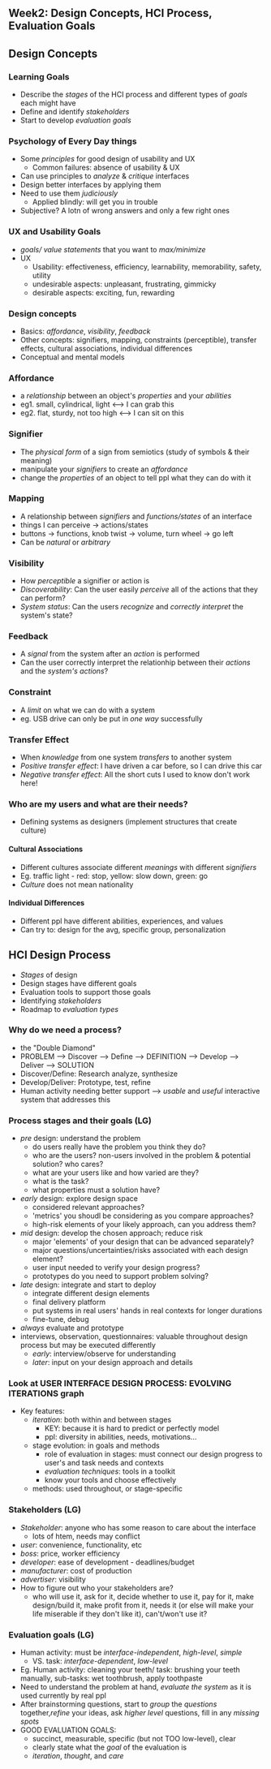 ## Week2: Design Concepts, HCI Process, Evaluation Goals

## Design Concepts
### Learning Goals
-   Describe the _stages_ of the HCI process and different types of _goals_ each might have
-   Define and identify _stakeholders_
-   Start to develop _evaluation goals_

### Psychology of Every Day things
- Some _principles_ for good design of usability and UX
    - Common failures: absence of usability & UX
- Can use principles to _analyze_ & _critique_ interfaces
- Design better interfaces by applying them
- Need to use them _judiciously_
    - Applied blindly: will get you in trouble
- Subjective? A lotn of wrong answers and only a few right ones

### UX and Usability Goals
- _goals/ value statements_ that you want to _max/minimize_
- UX
    - Usability: effectiveness, efficiency, learnability, memorability, safety, utility
    - undesirable aspects: unpleasant, frustrating, gimmicky
    - desirable aspects: exciting, fun, rewarding 

### Design concepts
- Basics: _affordance_, _visibility_, _feedback_
- Other concepts: signifiers, mapping, constraints (perceptible), transfer effects, cultural associations, individual differences 
- Conceptual and mental models 

### Affordance
- a _relationship_ between an object's _properties_ and your _abilities_
- eg1. small, cylindrical, light <--> I can grab this 
- eg2. flat, sturdy, not too high <--> I can sit on this 

### Signifier
- The _physical form_ of a sign from semiotics (study of symbols & their meaning)
- manipulate your _signifiers_ to create an _affordance_ 
- change the _properties_ of an object to tell ppl what they can do with it 

### Mapping
- A relationship between _signifiers_ and _functions/states_ of an interface
- things I can perceive -> actions/states
- buttons -> functions, knob twist -> volume, turn wheel -> go left
- Can be _natural_ or _arbitrary_

### Visibility
- How _perceptible_ a signifier or action is
- _Discoverability_: Can the user easily _perceive_ all of the actions that they can perform?
- _System status_: Can the users _recognize_ and _correctly interpret_ the system's state?

### Feedback
- A _signal_ from the system after an _action_ is performed
- Can the user correctly interpret the relationhip between their _actions_ and the _system's actions_?

### Constraint
- A _limit_ on what we can do with a system
- eg. USB drive can only be put in _one way_ successfully

### Transfer Effect
- When _knowledge_ from one system _transfers_ to another system
- _Positive transfer effect_: I have driven a car before, so I can drive this car
- _Negative transfer effect_: All the short cuts I used to know don't work here! 

### Who are my users and what are their needs? 
- Defining systems as designers (implement structures that create culture)

#### Cultural Associations
- Different cultures associate different _meanings_ with different _signifiers_ 
- Eg. traffic light - red: stop, yellow: slow down, green: go
- _Culture_ does not mean nationality

#### Individual Differences
- Different ppl have different abilities, experiences, and values
- Can try to: design for the avg, specific group, personalization

## HCI Design Process
- _Stages_ of design 
- Design stages have different goals
- Evaluation tools to support those goals
- Identifying _stakeholders_ 
- Roadmap to _evaluation types_ 

### Why do we need a process?
- the "Double Diamond"
- PROBLEM --> Discover --> Define --> DEFINITION --> Develop --> Deliver --> SOLUTION
- Discover/Define:  Research analyze, synthesize
- Develop/Deliver: Prototype, test, refine 
- Human activity needing better support --> _usable_ and _useful_ interactive system that addresses this 

### Process stages and their goals (LG)
- _pre_ design: understand the problem 
    - do users really have the problem you think they do?
    - who are the users? non-users involved in the problem & potential solution? who cares?
    - what are your users like and how varied are they?
    - what is the task?
    - what properties must a solution have?
- _early_ design: explore design space
    - considered relevant approaches?
    - 'metrics' you shoudl be considering as you compare approaches?
    - high-risk elements of your likely approach, can you address them?
- _mid_ design: develop the chosen approach; reduce risk
    - major 'elements' of your design that can be advanced separately?
    - major questions/uncertainties/risks associated with each design element?
    - user input needed to verify your design progress?
    - prototypes do you need to support problem solving? 
- _late_ design: integrate and start to deploy
    - integrate different design elements
    - final delivery platform
    - put systems in real users' hands in real contexts for longer durations
    - fine-tune, debug
- _always_ evaluate and prototype
- interviews, observation, questionnaires: valuable throughout design process but may be executed differently
    - _early_: interview/observe for understanding
    - _later_: input on your design approach and details

### Look at USER INTERFACE DESIGN PROCESS: EVOLVING ITERATIONS graph
- Key features: 
    - _iteration_: both within and between stages
        - KEY: because it is hard to predict or perfectly model
        - ppl: diversity in abilities, needs, motivations...
    - stage evolution: in goals and methods
        - role of evaluation in stages: must connect our design progress to user's and task needs and contexts
        - _evaluation techniques_: tools in a toolkit 
        - know your tools and choose effectively
    - methods: used throughout, or stage-specific

### Stakeholders (LG)
- _Stakeholder_: anyone who has some reason to care about the interface
    - lots of htem, needs may conflict
- _user_: convenience, functionality, etc
- _boss_: price, worker efficiency
- _developer_: ease of development - deadlines/budget
- _manufacturer_: cost of production
- _advertiser_: visibility
- How to figure out who your stakeholders are?
    - who will use it, ask for it, decide whether to use it, pay for it, make design/build it, make profit from it, needs it (or else will make your life miserable if they don't like it), can't/won't use it?

### Evaluation goals (LG)
- Human activity: must be _interface-independent_, _high-level_, _simple_
    - VS. task: _interface-dependent_, _low-level_
- Eg. Human activity: cleaning your teeth/ task: brushing your teeth manually, sub-tasks: wet toothbrush, apply toothpaste
- Need to understand the problem at hand, _evaluate the system_ as it is used currently by real ppl
- After brainstorming questions, start to _group_ the _questions_ together,_refine_ your ideas, ask _higher level_ questions, fill in any _missing spots_
- GOOD EVALUATION GOALS: 
    - succinct, measurable, specific (but not TOO low-level), clear
    - clearly state what the _goal_ of the evaluation is
    - _iteration_, _thought_, and _care_ 

